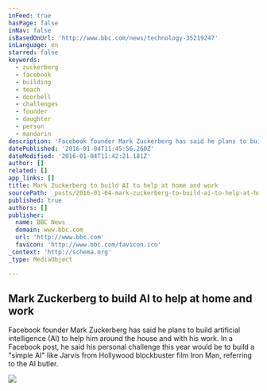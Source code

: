 ```yaml
---
inFeed: true
hasPage: false
inNav: false
isBasedOnUrl: 'http://www.bbc.com/news/technology-35219247'
inLanguage: en
starred: false
keywords:
  - zuckerberg
  - facebook
  - building
  - teach
  - doorbell
  - challenges
  - founder
  - daughter
  - person
  - mandarin
description: 'Facebook founder Mark Zuckerberg has said he plans to build artificial intelligence (AI) to help him around the house and with his work. In a Facebook post, he said his personal challenge this year would be to build a "simple AI" like Jarvis from Hollywood blockbuster film Iron Man, referring to the AI butler.'
datePublished: '2016-01-04T11:45:56.260Z'
dateModified: '2016-01-04T11:42:21.181Z'
author: []
related: []
app_links: []
title: Mark Zuckerberg to build AI to help at home and work
sourcePath: _posts/2016-01-04-mark-zuckerberg-to-build-ai-to-help-at-home-and-work-bbc-n.md
published: true
authors: []
publisher:
  name: BBC News
  domain: www.bbc.com
  url: 'http://www.bbc.com'
  favicon: 'http://www.bbc.com/favicon.ico'
_context: 'http://schema.org'
_type: MediaObject

---
```

<article style=""><h1>Mark Zuckerberg to build AI to help at home and work</h1><p>Facebook founder Mark Zuckerberg has said he plans to build artificial intelligence (AI) to help him around the house and with his work. In a Facebook post, he said his personal challenge this year would be to build a "simple AI" like Jarvis from Hollywood blockbuster film Iron Man, referring to the AI butler.</p><img src="https://s3-us-west-2.amazonaws.com/the-grid-img/p/747b73cce7406bed64278928ddae803c662c3d7e.jpg" /></article>